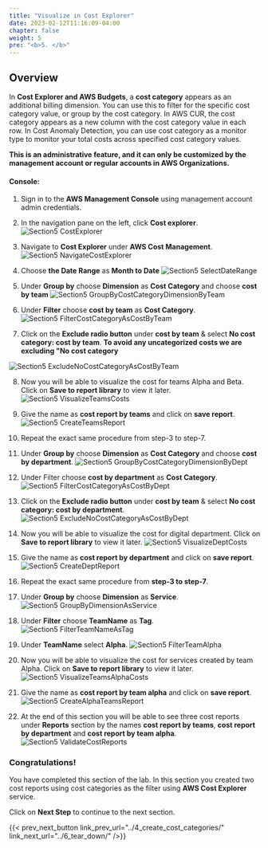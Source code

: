 ```yaml
---
title: "Visualize in Cost Explorer"
date: 2023-02-12T11:16:09-04:00
chapter: false
weight: 5
pre: "<b>5. </b>"
---
```


## Overview

In **Cost Explorer and AWS Budgets**, a **cost category** appears as an
additional billing dimension. You can use this to filter for the
specific cost category value, or group by the cost category. In AWS CUR,
the cost category appears as a new column with the cost category value
in each row. In Cost Anomaly Detection, you can use cost category as a
monitor type to monitor your total costs across specified cost category
values.

**This is an administrative feature, and it can only be customized by the management account or regular accounts in AWS Organizations.**

#### Console:

1.  Sign in to the **AWS Management Console** using management account admin
    credentials.

2.  In the navigation pane on the left, click **Cost explorer**.
 ![Section5 CostExplorer](/Cost/200_Cost_Category/Images/section5/costExplorer.png)

3.  Navigate to **Cost Explorer** under **AWS Cost Management**.
 ![Section5 NavigateCostExplorer](/Cost/200_Cost_Category/Images/section5/navigateCostExplorer.png)

4.  Choose **the Date Range** as **Month to Date**
 ![Section5 SelectDateRange](/Cost/200_Cost_Category/Images/section5/costAndUsageMonthToDate.png)

5.  Under **Group by** choose **Dimension** as **Cost Category** and
    choose **cost by team**
 ![Section5 GroupByCostCategoryDimensionByTeam](/Cost/200_Cost_Category/Images/section5/groupByCostCategoryDimensionByTeam.png)

6.  Under **Filter** choose **cost by team** as **Cost Category**.
 ![Section5 FilterCostCategoryAsCostByTeam](/Cost/200_Cost_Category/Images/section5/filterCostCategoryAsCostByTeam.png)

7.  Click on the **Exclude radio button** under **cost by team** & select **No cost category: cost by team**. **To avoid any uncategorized costs we are excluding "No cost category**

 ![Section5 ExcludeNoCostCategoryAsCostByTeam](/Cost/200_Cost_Category/Images/section5/excludeNoCostCategoryAsCostByTeam.png)

8.  Now you will be able to visualize the cost for teams Alpha and Beta.
    Click on **Save to report library** to view it later.
 ![Section5 VisualizeTeamsCosts](/Cost/200_Cost_Category/Images/section5/visualizeTeamsCosts.png)

9.  Give the name as **cost report by teams** and click on **save report**.
 ![Section5 CreateTeamsReport](/Cost/200_Cost_Category/Images/section5/createTeamsReport.png)

10. Repeat the exact same procedure from step-3 to step-7.

11. Under **Group by** choose **Dimension** as **Cost Category** and
    choose **cost by department**.
 ![Section5 GroupByCostCategoryDimensionByDept](/Cost/200_Cost_Category/Images/section5/groupByCostCategoryDimensionByDept.png)

12. Under Filter choose **cost by department** as **Cost Category**.
 ![Section5 FilterCostCategoryAsCostByDept](/Cost/200_Cost_Category/Images/section5/filterCostCategoryAsCostByDept.png)

13. Click on the **Exclude radio button** under **cost by team** & select **No cost category: cost by department**.
 ![Section5 ExcludeNoCostCategoryAsCostByDept](/Cost/200_Cost_Category/Images/section5/excludeNoCostCategoryAsCostByDept.png)

14. Now you will be able to visualize the cost for digital department.
    Click on **Save to report library** to view it later.
 ![Section5 VisualizeDeptCosts](/Cost/200_Cost_Category/Images/section5/visualizeDeptCosts.png)

15. Give the name as **cost report by department** and click on **save report**.
 ![Section5 CreateDeptReport](/Cost/200_Cost_Category/Images/section5/createDeptReport.png)

16. Repeat the exact same procedure from **step-3 to step-7**.

17. Under **Group by** choose **Dimension** as **Service**.
 ![Section5 GroupByDimensionAsService](/Cost/200_Cost_Category/Images/section5/groupByDimensionAsService.png)

18. Under **Filter** choose **TeamName** as **Tag**.
 ![Section5 FilterTeamNameAsTag](/Cost/200_Cost_Category/Images/section5/filterTeamNameAsTag.png)

19. Under **TeamName** select **Alpha**.
 ![Section5 FilterTeamAlpha](/Cost/200_Cost_Category/Images/section5/filterTeamAlpha.png)

20. Now you will be able to visualize the cost for services created by
    team Alpha. Click on **Save to report library** to view it later.
 ![Section5 VisualizeTeamsAlphaCosts](/Cost/200_Cost_Category/Images/section5/visualizeTeamsAlphaCosts.png)

21. Give the name as **cost report by team alpha** and click on **save report**.
 ![Section5 CreateAlphaTeamsReport](/Cost/200_Cost_Category/Images/section5/createAlphaTeamsReport.png)

22. At the end of this section you will be able to see three cost
    reports under **Reports** section by the names **cost report by teams**,
    **cost report by department** and **cost report by team alpha**.
 ![Section5 ValidateCostReports](/Cost/200_Cost_Category/Images/section5/validateCostReports.png)

### Congratulations!

You have completed this section of the lab. In this section you created
two cost reports using cost categories as the filter using **AWS Cost Explorer** service.

Click on **Next Step** to continue to the next section.

{{< prev_next_button link_prev_url="../4_create_cost_categories/" link_next_url="../6_tear_down/" />}}

